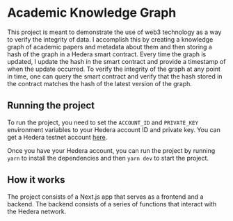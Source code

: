 # Academic Knowledge Graph

This project is meant to demonstrate the use of web3 technology as a way to verify the integrity of data. I accomplish this by creating a knowledge graph of academic papers and metadata about them and then storing a hash of the graph in a Hedera smart contract. Every time the graph is updated, I update the hash in the smart contract and provide a timestamp of when the update occurred. To verify the integrity of the graph at any point in time, one can query the smart contract and verify that the hash stored in the contract matches the hash of the latest version of the graph.

## Running the project

To run the project, you need to set the `ACCOUNT_ID` and `PRIVATE_KEY` environment variables to your Hedera account ID and private key. You can get a Hedera testnet account [here](https://docs.hedera.com/hedera/getting-started/introduction).

Once you have your Hedera account, you can run the project by running `yarn` to install the dependencies and then `yarn dev` to start the project.

## How it works

The project consists of a Next.js app that serves as a frontend and a backend. The backend consists of a series of functions that interact with the Hedera network.
